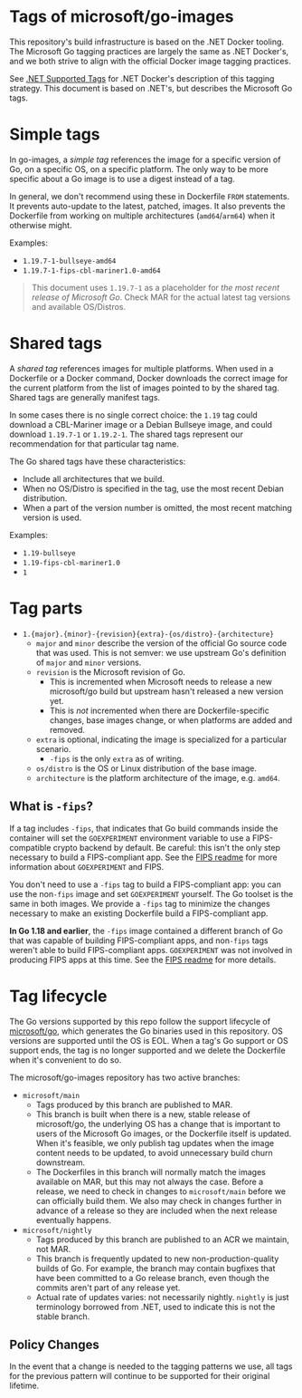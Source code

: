 # Tags of microsoft/go-images

This repository's build infrastructure is based on the .NET Docker tooling. The Microsoft Go tagging practices are largely the same as .NET Docker's, and we both strive to align with the official Docker image tagging practices.

See [.NET Supported Tags](https://github.com/dotnet/dotnet-docker/blob/main/documentation/supported-tags.md) for .NET Docker's description of this tagging strategy. This document is based on .NET's, but describes the Microsoft Go tags.

# Simple tags

In go-images, a *simple tag* references the image for a specific version of Go, on a specific OS, on a specific platform. The only way to be more specific about a Go image is to use a digest instead of a tag.

In general, we don't recommend using these in Dockerfile `FROM` statements. It prevents auto-update to the latest, patched, images. It also prevents the Dockerfile from working on multiple architectures (`amd64`/`arm64`) when it otherwise might.

Examples:

* `1.19.7-1-bullseye-amd64`
* `1.19.7-1-fips-cbl-mariner1.0-amd64`

> This document uses `1.19.7-1` as a placeholder for *the most recent release of Microsoft Go*. Check MAR for the actual latest tag versions and available OS/Distros.

# Shared tags

A *shared tag* references images for multiple platforms. When used in a Dockerfile or a Docker command, Docker downloads the correct image for the current platform from the list of images pointed to by the shared tag. Shared tags are generally manifest tags.

In some cases there is no single correct choice: the `1.19` tag could download a CBL-Mariner image or a Debian Bullseye image, and could download `1.19.7-1` or `1.19.2-1`. The shared tags represent our recommendation for that particular tag name.

The Go shared tags have these characteristics:

* Include all architectures that we build.
* When no OS/Distro is specified in the tag, use the most recent Debian distribution.
* When a part of the version number is omitted, the most recent matching version is used.

Examples:

* `1.19-bullseye`
* `1.19-fips-cbl-mariner1.0`
* `1`

# Tag parts

* `1.{major}.{minor}-{revision}{extra}-{os/distro}-{architecture}`
  * `major` and `minor` describe the version of the official Go source code that was used. This is not semver: we use upstream Go's definition of `major` and `minor` versions.
  * `revision` is the Microsoft revision of Go.
    * This is incremented when Microsoft needs to release a new microsoft/go build but upstream hasn't released a new version yet.
    * This is *not* incremented when there are Dockerfile-specific changes, base images change, or when platforms are added and removed.
  * `extra` is optional, indicating the image is specialized for a particular scenario.
    * `-fips` is the only `extra` as of writing.
  * `os/distro` is the OS or Linux distribution of the base image.
  * `architecture` is the platform architecture of the image, e.g. `amd64`.

## What is `-fips`?

If a tag includes `-fips`, that indicates that Go build commands inside the container will set the `GOEXPERIMENT` environment variable to use a FIPS-compatible crypto backend by default. Be careful: this isn't the only step necessary to build a FIPS-compliant app. See the [FIPS readme] for more information about `GOEXPERIMENT` and FIPS.

You don't need to use a `-fips` tag to build a FIPS-compliant app: you can use the non`-fips` image and set `GOEXPERIMENT` yourself. The Go toolset is the same in both images. We provide a `-fips` tag to minimize the changes necessary to make an existing Dockerfile build a FIPS-compliant app.

**In Go 1.18 and earlier**, the `-fips` image contained a different branch of Go that was capable of building FIPS-compliant apps, and non`-fips` tags weren't able to build FIPS-compliant apps. `GOEXPERIMENT` was not involved in producing FIPS apps at this time. See the [FIPS readme] for more details.

# Tag lifecycle

The Go versions supported by this repo follow the support lifecycle of [microsoft/go](https://github.com/microsoft/go), which generates the Go binaries used in this repository. OS versions are supported until the OS is EOL. When a tag's Go support or OS support ends, the tag is no longer supported and we delete the Dockerfile when it's convenient to do so.

The microsoft/go-images repository has two active branches:

* `microsoft/main`
  * Tags produced by this branch are published to MAR.
  * This branch is built when there is a new, stable release of microsoft/go, the underlying OS has a change that is important to users of the Microsoft Go images, or the Dockerfile itself is updated. When it's feasible, we only publish tag updates when the image content needs to be updated, to avoid unnecessary build churn downstream.
  * The Dockerfiles in this branch will normally match the images available on MAR, but this may not always the case. Before a release, we need to check in changes to `microsoft/main` before we can officially build them. We also may check in changes further in advance of a release so they are included when the next release eventually happens.
* `microsoft/nightly`
  * Tags produced by this branch are published to an ACR we maintain, not MAR.
  * This branch is frequently updated to new non-production-quality builds of Go. For example, the branch may contain bugfixes that have been committed to a Go release branch, even though the commits aren't part of any release yet. 
  * Actual rate of updates varies: not necessarily nightly. `nightly` is just terminology borrowed from .NET, used to indicate this is not the stable branch.

## Policy Changes

In the event that a change is needed to the tagging patterns we use, all tags for the previous pattern will continue to be supported for their original lifetime.

[FIPS readme]: https://github.com/microsoft/go/tree/microsoft/main/eng/doc/fips
